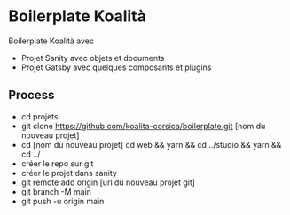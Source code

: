 # Boilerplate Koalità
 
Boilerplate Koalità avec
 
  - Projet Sanity avec objets et documents
  - Projet Gatsby avec quelques composants et plugins

## Process 

  - cd projets 
  - git clone https://github.com/koalita-corsica/boilerplate.git [nom du nouveau projet] 
  - cd [nom du nouveau projet] cd web && yarn && cd ../studio && yarn && cd ../ 
  - créer le repo sur git 
  - créer le projet dans sanity 
  - git remote add origin [url du nouveau projet git] 
  - git branch -M main 
  - git push -u origin main